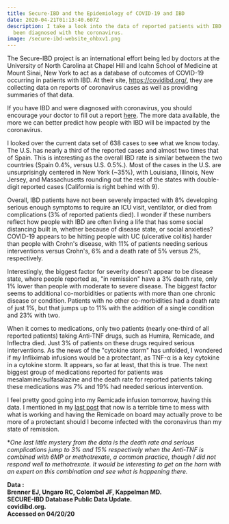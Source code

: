 ```yaml
---
title: Secure-IBD and the Epidemiology of COVID-19 and IBD
date: 2020-04-21T01:13:40.607Z
description: I take a look into the data of reported patients with IBD that have
  been diagnosed with the coronavirus.
image: /secure-ibd-website_ohbxv1.png
---
```

The Secure-IBD project is an international effort being led by doctors at the University of North Carolina at Chapel Hill and Icahn School of Medicine at Mount Sinai, New York to act as a database of outcomes of COVID-19 occurring in patients with IBD. At their site, [](https://covidibd.org/)<https://covidibd.org/>, they are collecting data on reports of coronavirus cases as well as providing summaries of that data.

If you have IBD and were diagnosed with coronavirus, you should encourage your doctor to fill out a report [here](https://global.redcap.unc.edu/surveys/?s=8LL398494N). The more data available, the more we can better predict how people with IBD will be impacted by the coronavirus.

I looked over the current data set of 638 cases to see what we know today. The U.S. has nearly a third of the reported cases and almost two times that of Spain. This is interesting as the overall IBD rate is similar between the two countries (Spain 0.4%, versus U.S. 0.5%.). Most of the cases in the U.S. are unsurprisingly centered in New York (~35%), with Louisiana, Illinois, New Jersey, and Massachusetts rounding out the rest of the states with double-digit reported cases (California is right behind with 9).

Overall, IBD patients have not been severely impacted with 8% developing serious enough symptoms to require an ICU visit, ventilator, or died from complications (3% of reported patients died). I wonder if these numbers reflect how people with IBD are often living a life that has some social distancing built in, whether because of disease state, or social anxieties? COVID-19 appears to be hitting people with UC (ulcerative colitis) harder than people with Crohn's disease, with 11% of patients needing serious interventions versus Crohn's, 6% and a death rate of 5% versus 2%, respectively.

Interestingly, the biggest factor for severity doesn't appear to be disease state, where people reported as, "in remission" have a 3% death rate, only 1% lower than people with moderate to severe disease. The biggest factor seems to additional co-morbidities or patients with more than one chronic disease or condition. Patients with no other co-morbidities had a death rate of just 1%, but that jumps up to 11% with the addition of a single condition and 23% with two.

When it comes to medications, only two patients (nearly one-third of all reported patients) taking Anti-TNF drugs, such as Humira, Remicade, and Inflectra died. Just 3% of patients on these drugs required serious interventions. As the news of the "cytokine storm" has unfolded, I wondered if my Infliximab infusions would be a protectant, as TNF-α is a key cytokine in a cytokine storm. It appears, so far at least, that this is true. The next biggest group of medications reported for patients was mesalamine/sulfasalazine and the death rate for reported patients taking these medications was 7% and 19% had needed serious intervention.

I feel pretty good going into my Remicade infusion tomorrow, having this data. I mentioned in my [last post](/post/preparing-for-covid19-with-ibd/) that now is a terrible time to mess with what is working and having the Remicade on board may actually prove to be more of a protectant should I become infected with the coronavirus than my state of remission.

\**One last little mystery from the data is the death rate and serious complications jump to 3% and 15% respectively when the Anti-TNF is combined with 6MP or methotrexate, a common practice, though I did not respond well to methotrexate. It would be interesting to get on the horn with an expert on this combination and see what is happening there.*

**Data :** \
**Brenner EJ, Ungaro RC, Colombel JF, Kappelman MD.** \
**SECURE-IBD Database Public Data Update.** \
**covidibd.org.** \
**Accessed on 04/20/20**